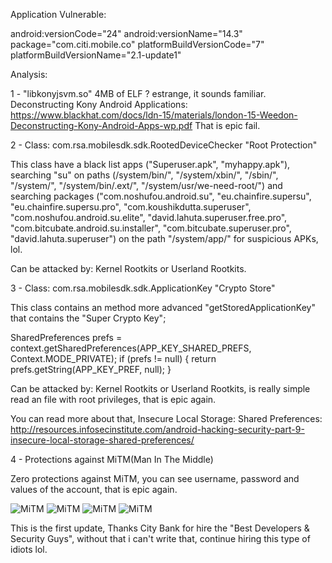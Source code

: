 Application Vulnerable:

android:versionCode="24"
android:versionName="14.3"
package="com.citi.mobile.co"
platformBuildVersionCode="7"
platformBuildVersionName="2.1-update1"

Analysis:

1 - "libkonyjsvm.so" 4MB of ELF ? estrange, it sounds familiar.
Deconstructing Kony Android Applications: https://www.blackhat.com/docs/ldn-15/materials/london-15-Weedon-Deconstructing-Kony-Android-Apps-wp.pdf
That is epic fail.


2 - Class: com.rsa.mobilesdk.sdk.RootedDeviceChecker "Root Protection"

This class have a black list apps ("Superuser.apk", "myhappy.apk"), searching "su" on paths (/system/bin/", "/system/xbin/", "/sbin/",
"/system/", "/system/bin/.ext/", "/system/usr/we-need-root/") and searching packages ("com.noshufou.android.su", "eu.chainfire.supersu",
"eu.chainfire.supersu.pro", "com.koushikdutta.superuser", "com.noshufou.android.su.elite",  "david.lahuta.superuser.free.pro",
"com.bitcubate.android.su.installer", "com.bitcubate.superuser.pro", "david.lahuta.superuser") on the path "/system/app/" for suspicious APKs, lol.

Can be attacked by: Kernel Rootkits or Userland Rootkits.


3 - Class: com.rsa.mobilesdk.sdk.ApplicationKey "Crypto Store"

This class contains an method more advanced "getStoredApplicationKey" that contains the "Super Crypto Key";

SharedPreferences prefs = context.getSharedPreferences(APP_KEY_SHARED_PREFS, Context.MODE_PRIVATE);
if (prefs != null) {
    return prefs.getString(APP_KEY_PREF, null);
}

Can be attacked by: Kernel Rootkits or Userland Rootkits, is really simple read an file with root privileges, that is epic again.

You can read more about that, Insecure Local Storage: Shared Preferences: http://resources.infosecinstitute.com/android-hacking-security-part-9-insecure-local-storage-shared-preferences/


4 - Protections against MiTM(Man In The Middle)

Zero protections against MiTM, you can see username, password and values of the account, that is epic again.

![MiTM](MITM.png)
![MiTM](MITM.png)
![MiTM](MITM.png)
![MiTM](MITM.png)

This is the first update, Thanks City Bank for hire the "Best Developers & Security Guys", without that i can't write that, continue hiring this type of idiots lol.


